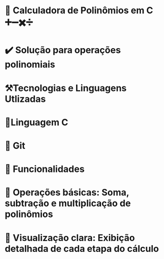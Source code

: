# 🦾 Calculadora de Polinômios em C ➕➖✖️➗
# ✔️ Solução para operações polinomiais

# ⚒️Tecnologias e Linguagens Utlizadas
# 🔑Linguagem C
# 🐺 Git

# 🤖 Funcionalidades
# 📱 Operações básicas: Soma, subtração e multiplicação de polinômios
# 🧩 Visualização clara: Exibição detalhada de cada etapa do cálculo
